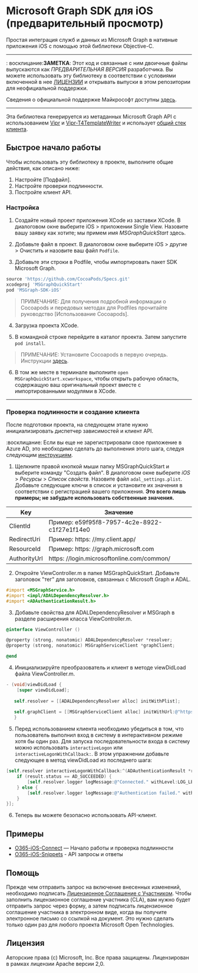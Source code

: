 # Microsoft Graph SDK для iOS (предварительный просмотр)

Простая интеграция служб и данных из Microsoft Graph в нативные приложения iOS с помощью этой библиотеки Objective-C.

---

: восклицание:**ЗАМЕТКА**: Этот код и связанные с ним двоичные файлы выпускаются как *ПРЕДВАРИТЕЛЬНАЯ ВЕРСИЯ* разработчика. Вы можете использовать эту библиотеку в соответствии с условиями включенной в нее [ЛИЦЕНЗИИ](/LICENSE) и открывать выпуски в этом репозитории для неофициальной поддержки.

Сведения о официальной поддержке Майкрософт доступны [здесь][support-placeholder].

[support-placeholder]: https://support.microsoft.com/

---

Эта библиотека генерируется из метаданных Microsoft Graph API с использованием [Vipr] и [Vipr-T4TemplateWriter] и использует [общий стек клиента][orc-for-ios].

[Vipr]: https://github.com/microsoft/vipr
[Vipr-T4TemplateWriter]: https://github.com/msopentech/vipr-t4templatewriter
[orc-for-ios]: https://github.com/msopentech/orc-for-ios

## Быстрое начало работы

Чтобы использовать эту библиотеку в проекте, выполните общие действия, как описано ниже:

1. Настройте [Подфайл].
2. Настройте проверки подлинности.
3. Постройте клиент API.

[Podfile]: https://guides.cocoapods.org/syntax/podfile.html

### Настройка

1. Создайте новый проект приложения XCode из заставки XCode. В диалоговом окне выберите iOS > приложении Single View. Назовите вашу заявку как хотите; мы примем имя *MSGraphQuickStart* здесь.

2. Добавьте файл в проект. В диалоговом окне выберите iOS > другие > Очистить и назовите ваш файл `Podfile`.

3. Добавьте эти строки в Podfile, чтобы импортировать пакет SDK Microsoft Graph.

 ```ruby
 source 'https://github.com/CocoaPods/Specs.git'
 xcodeproj 'MSGraphQuickStart'
 pod 'MSGraph-SDK-iOS'
 ```

 > ПРИМЕЧАНИЕ: Для получения подробной информации о Cocoapods и передовых методах для Podfiles прочитайте руководство [Использование Cocoapods].

4. Загрузка проекта XCode.

5. В командной строке перейдите в каталог проекта. Затем запустите `pod install`.

 > ПРИМЕЧАНИЕ: Установите Cocoapods в первую очередь. Инструкции [здесь](https://guides.cocoapods.org/using/getting-started.html).

6. В том же месте в терминале выполните `open MSGraphQuickStart.xcworkspace`, чтобы открыть рабочую область, содержащую ваш оригинальный проект вместе с импортированными модулями в XCode.

---

### Проверка подлинности и создание клиента

После подготовки проекта, на следующем этапе нужно инициализировать диспетчер зависимостей и клиент API.

:восклицание: Если вы еще не зарегистрировали свое приложение в Azure AD, это необходимо сделать до выполнения этого шага, следуя следующим [инструкциям][MSDN Add Common Consent].

1. Щелкните правой кнопкой мыши папку MSGraphQuickStart и выберите команду "Создать файл". В диалоговом окне выберите *iOS* > *Ресурсы* > *Список свойств*. Назовите файл `adal_settings.plist`. Добавьте следующие ключи в список и установите их значения в соответствии с регистрацией вашего приложения. **Это всего лишь примеры; не забудьте использовать собственные значения.**

 | Key | Значение |
| --- | ----- |
| ClientId | Пример: e59f95f8-7957-4c2e-8922-c1f27e1f14e0 |
| RedirectUri | Пример: https: //my.client.app/ |
| ResourceId | Пример: https: //graph.microsoft.com |
| AuthorityUrl | https: //login.microsoftonline.com/common/ |

2. Откройте ViewController.m в папке MSGraphQuickStart. Добавьте заголовок "тег" для заголовков, связанных с Microsoft Graph и ADAL.

 ```objective-c
 #import <MSGraphService.h>
 #import <impl/ADALDependencyResolver.h>
 #import <ADAuthenticationResult.h>
 ```

3. Добавьте свойства для ADALDependencyResolver и MSGraph в разделе расширения класса ViewController.m.

 ```objective-c
 @interface ViewController ()
 
 @property (strong, nonatomic) ADALDependencyResolver *resolver;
 @property (strong, nonatomic) MSGraphServiceClient *graphClient;
 
 @end
 ```

4. Инициализируйте преобразователь и клиент в методе viewDidLoad файла ViewController.m.

 ```objective-c
 - (void)viewDidLoad {
     [super viewDidLoad];
     
    self.resolver = [[ADALDependencyResolver alloc] initWithPlist];
    
    self.graphClient = [[MSGraphServiceClient alloc] initWithUrl:@"https://graph.microsoft.com/" dependencyResolver:self.resolver];
    }
 ```

5. Перед использованием клиента необходимо убедиться в том, что пользователь выполнил вход в систему в интерактивном режиме хотя бы один раз. Для запуска последовательности входа в систему можно использовать `interactiveLogon` или `interactiveLogonWithCallback:`. В этом упражнении добавьте следующее в метод viewDidLoad из последнего шага:

 ```objective-c
 [self.resolver interactiveLogonWithCallback:^(ADAuthenticationResult *result) {
     if (result.status == AD_SUCCEEDED) {
         [self.resolver.logger logMessage:@"Connected." withLevel:LOG_LEVEL_INFO];
     } else {
         [self.resolver.logger logMessage:@"Authentication failed." withLevel:LOG_LEVEL_ERROR];
     }
 }];
 ```

6. Теперь вы можете безопасно использовать API-клиент.

[Using Cocoapods]: https://guides.cocoapods.org/using/using-cocoapods.html
[MSDN Add Common Consent]: https://msdn.microsoft.com/en-us/office/office365/howto/add-common-consent-manually

## Примеры
- [O365-iOS-Connect] — Начало работы и проверка подлинности <br />
- [O365-iOS-Snippets] - API запросы и ответы

[O365-iOS-Connect]: https://github.com/OfficeDev/O365-iOS-Connect
[O365-iOS-Snippets]: https://github.com/OfficeDev/O365-iOS-Snippets

## Помощь
Прежде чем отправить запрос на включение внесенных изменений, необходимо подписать [Лицензионное Соглашение с Участником](https://cla2.msopentech.com/). Чтобы заполнить лицензионное соглашение участника (CLA), вам нужно будет отправить запрос через форму, а затем подписать лицензионное соглашение участника в электронном виде, когда вы получите электронное письмо со ссылкой на документ. Это нужно сделать только один раз для любого проекта Microsoft Open Technologies.

## Лицензия
Авторские права (c) Microsoft, Inc. Все права защищены. Лицензирован в рамках лицензии Apache версии 2,0.
